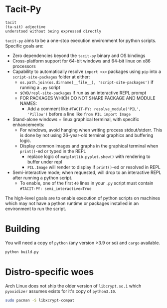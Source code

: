 
# Tacit-Py

```
tacit
(ta-sit) adjective
understood without being expressed directly
```

`tacit-py` aims to be a one-stop execution environment for python scripts.
Specific goals are:

 - Zero dependencies beyond the `tacit-py` binary and OS bindings
 - Cross-platform support for 64-bit windows and 64-bit linux on x86 processors
 - Capability to automatically resolve `import <x>` packages using `pip` into a `script-site-packages` folder at either:
    - `os.path.join(os.dirname(__file__), 'script-site-packages')` if running a `.py` script
    - `$CWD/repl-site-packages` if run as an interactive REPL prompt
    - FOR PACKAGES WHICH DO NOT SHARE PACKAGE AND MODULE NAMES:
        - Add a comment like `#TACIT-PY: resolve_module('PIL', 'Pillow')` before a line like `from PIL import Image`
 - Stand-alone windows + linux graphical terminal, with specific enhancements:
    - For windows, avoid hanging when writing process stdout/stderr. This is done by not using 26-year-old terminal graphics and buffering logic.
    - Display common images and graphs in the graphical terminal when `print()`-ed or typed in the REPL
        - replace logic of `matplotlib.pyplot.show()` with rendering to buffer under repl
        - `PIL.Image` will render to display if `print()`-ed or resolved in REPL
 - Semi-interactive mode; when requested, will drop to an interactive REPL after running a python script.
    - To enable, one of the first `40` lines in your `.py` script must contain `#TACIT-PY: semi_interactive=True`

The high-level goals are to enable execution of python scripts on machines which may not have a
python runtime or packages installed in an environment to run the script.

# Building

You will need a copy of `python` (any version >3.9 or so) and `cargo` available.

```bash
python build.py
```


# Distro-specific woes

Arch Linux does not ship the older version of `libcrypt.so.1` which `pyoxidizer` assumes exists for it's copy of `python3.10`.

```bash
sudo pacman -S libxcrypt-compat
```



